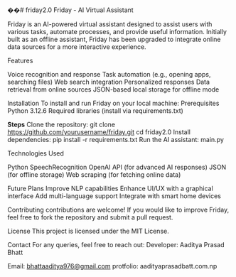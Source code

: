��#   f r i d a y 2 . 0 
 
 Friday - AI Virtual Assistant

Friday is an AI-powered virtual assistant designed to assist users with various tasks, automate processes, and provide useful information. Initially built as an offline assistant, Friday has been upgraded to integrate online data sources for a more interactive experience.

Features

Voice recognition and response
Task automation (e.g., opening apps, searching files)
Web search integration
Personalized responses
Data retrieval from online sources
JSON-based local storage for offline mode


Installation
To install and run Friday on your local machine:
Prerequisites
Python 3.12.6
Required libraries (install via requirements.txt)

**Steps**
Clone the repository: git clone https://github.com/yourusername/friday.git
cd friday2.0
Install dependencies:
pip install -r requirements.txt
Run the AI assistant: main.py

Technologies Used

Python
SpeechRecognition
OpenAI API (for advanced AI responses)
JSON (for offline storage)
Web scraping (for fetching online data)

Future Plans
Improve NLP capabilities
Enhance UI/UX with a graphical interface
Add multi-language support
Integrate with smart home devices

Contributing
contributions are welcome! If you would like to improve Friday, feel free to fork the repository and submit a pull request.

License
This project is licensed under the MIT License.

Contact
For any queries, feel free to reach out:
Developer: Aaditya Prasad Bhatt

Email: bhattaaditya976@gmail.com
protfolio: aadityaprasadbatt.com.np

